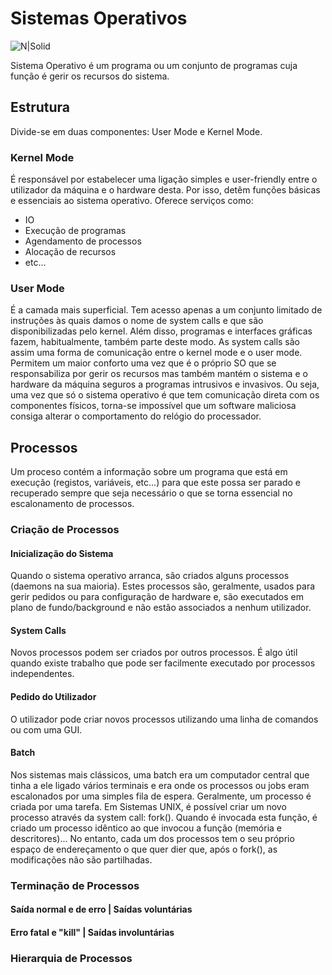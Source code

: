 # Sistemas Operativos

![N|Solid](https://slick.pl/wp-content/uploads/2012/06/linux.png)

Sistema Operativo é um programa ou um conjunto de programas cuja função é gerir os recursos do sistema.

## Estrutura
Divide-se em duas componentes: User Mode e Kernel Mode.

### Kernel Mode
É responsável por estabelecer uma ligação simples e user-friendly entre o utilizador da máquina e o hardware desta. Por isso, detêm funções básicas e essenciais ao sistema operativo. Oferece serviços como:
  - IO
  - Execução de programas
  - Agendamento de processos
  - Alocação de recursos
  - etc...

### User Mode
É a camada mais superficial. Tem acesso apenas a um conjunto limitado de instruções às quais damos o nome de system calls e que são disponibilizadas pelo kernel. Além disso, programas e interfaces gráficas fazem, habitualmente, também parte deste modo.
As system calls são assim uma forma de comunicação entre o kernel mode e o user mode. Permitem um maior conforto uma vez que é o próprio SO que se responsabiliza por gerir os recursos mas também mantém o sistema e o hardware da máquina seguros a programas intrusivos e invasivos. Ou seja, uma vez que só o sistema operativo é que tem comunicação direta com os componentes físicos, torna-se impossível que um software maliciosa consiga alterar o comportamento do relógio do processador.

## Processos
Um proceso contém a informação sobre um programa que está em execução (registos, variáveis, etc...) para que este possa ser parado e recuperado sempre que seja necessário o que se torna essencial no escalonamento de processos.

### Criação de Processos
#### Inicialização do Sistema
Quando o sistema operativo arranca, são criados alguns processos (daemons na sua maioria). Estes processos são, geralmente, usados para gerir pedidos ou para configuração de hardware e, são executados em plano de fundo/background e não estão associados a nenhum utilizador.

#### System Calls
Novos processos podem ser criados por outros processos. É algo útil quando existe trabalho que pode ser facilmente executado por processos independentes.

#### Pedido do Utilizador
O utilizador pode criar novos processos utilizando uma linha de comandos ou com uma GUI.

#### Batch
Nos sistemas mais clássicos, uma batch era um computador central que tinha a ele ligado vários terminais e era onde os processos ou jobs eram escalonados por uma simples fila de espera. Geralmente, um processo é criada por uma tarefa.
Em Sistemas UNIX, é possível criar um novo processo através da system call: fork().
Quando é invocada esta função, é criado um processo idêntico ao que invocou a função (memória e descritores)... No entanto, cada um dos processos tem o seu próprio espaço de endereçamento o que quer dier que, após o fork(), as modificações não são partilhadas.

### Terminação de Processos

#### Saída normal e de erro | Saídas voluntárias

#### Erro fatal e "kill" | Saídas involuntárias

### Hierarquia de Processos
